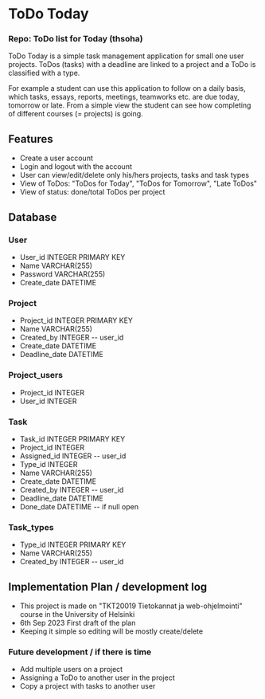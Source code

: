 # ToDo Today
### Repo: ToDo list for Today (thsoha)

ToDo Today is a simple task management application for small one user projects. ToDos (tasks) with a deadline are linked to a project and a ToDo is classified with a type. 

For example a student can use this application to follow on a daily basis, which tasks, essays, reports, meetings, teamworks etc. are due today, tomorrow or late. From a simple view the student can see how completing of different courses (= projects) is going. 

## Features
- Create a user account
- Login and logout with the account
- User can view/edit/delete only his/hers projects, tasks and task types
- View of ToDos: "ToDos for Today", "ToDos for Tomorrow", "Late ToDos" 
- View of status: done/total ToDos per project
  
## Database

### User
- User_id INTEGER PRIMARY KEY
- Name VARCHAR(255)
- Password VARCHAR(255)
- Create_date DATETIME

### Project
- Project_id INTEGER PRIMARY KEY
- Name VARCHAR(255)
- Created_by INTEGER -- user_id
- Create_date DATETIME
- Deadline_date DATETIME

### Project_users
- Project_id INTEGER 
- User_id INTEGER

### Task
- Task_id INTEGER PRIMARY KEY
- Project_id INTEGER
- Assigned_id INTEGER -- user_id
- Type_id INTEGER 
- Name VARCHAR(255)
- Create_date DATETIME
- Created_by INTEGER -- user_id
- Deadline_date DATETIME
- Done_date DATETIME -- if null open
  
### Task_types
- Type_id INTEGER PRIMARY KEY
- Name VARCHAR(255)
- Created_by INTEGER -- user_id


## Implementation Plan / development log
- This project is made on "TKT20019 Tietokannat ja web-ohjelmointi" course in the University of Helsinki
- 6th Sep 2023 First draft of the plan
- Keeping it simple so editing will be mostly create/delete
  
### Future development / if there is time
- Add multiple users on a project
- Assigning a ToDo to another user in the project
- Copy a project with tasks to another user
